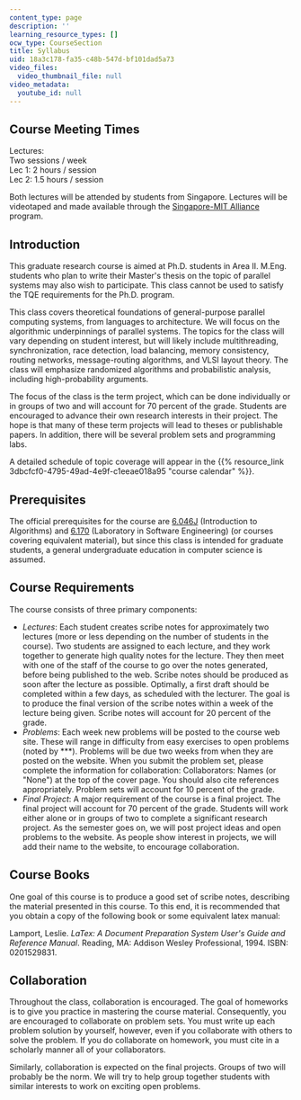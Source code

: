 ```yaml
---
content_type: page
description: ''
learning_resource_types: []
ocw_type: CourseSection
title: Syllabus
uid: 18a3c178-fa35-c48b-547d-bf101dad5a73
video_files:
  video_thumbnail_file: null
video_metadata:
  youtube_id: null
---
```


Course Meeting Times
--------------------

Lectures:  
Two sessions / week  
Lec 1: 2 hours / session  
Lec 2: 1.5 hours / session  

Both lectures will be attended by students from Singapore. Lectures will be videotaped and made available through the [Singapore-MIT Alliance](http://web.mit.edu/sma) program.

Introduction
------------

This graduate research course is aimed at Ph.D. students in Area II. M.Eng. students who plan to write their Master's thesis on the topic of parallel systems may also wish to participate. This class cannot be used to satisfy the TQE requirements for the Ph.D. program.

This class covers theoretical foundations of general-purpose parallel computing systems, from languages to architecture. We will focus on the algorithmic underpinnings of parallel systems. The topics for the class will vary depending on student interest, but will likely include multithreading, synchronization, race detection, load balancing, memory consistency, routing networks, message-routing algorithms, and VLSI layout theory. The class will emphasize randomized algorithms and probabilistic analysis, including high-probability arguments.

The focus of the class is the term project, which can be done individually or in groups of two and will account for 70 percent of the grade. Students are encouraged to advance their own research interests in their project. The hope is that many of these term projects will lead to theses or publishable papers. In addition, there will be several problem sets and programming labs.

A detailed schedule of topic coverage will appear in the {{% resource_link 3dbcfcf0-4795-49ad-4e9f-c1eeae018a95 "course calendar" %}}.

Prerequisites
-------------

The official prerequisites for the course are [6.046J](/courses/6-046j-introduction-to-algorithms-sma-5503-fall-2005) (Introduction to Algorithms) and [6.170](/courses/6-170-laboratory-in-software-engineering-fall-2005) (Laboratory in Software Engineering) (or courses covering equivalent material), but since this class is intended for graduate students, a general undergraduate education in computer science is assumed.

Course Requirements
-------------------

The course consists of three primary components:

*   _Lectures_: Each student creates scribe notes for approximately two lectures (more or less depending on the number of students in the course). Two students are assigned to each lecture, and they work together to generate high quality notes for the lecture. They then meet with one of the staff of the course to go over the notes generated, before being published to the web. Scribe notes should be produced as soon after the lecture as possible. Optimally, a first draft should be completed within a few days, as scheduled with the lecturer. The goal is to produce the final version of the scribe notes within a week of the lecture being given. Scribe notes will account for 20 percent of the grade.
*   _Problems_: Each week new problems will be posted to the course web site. These will range in difficulty from easy exercises to open problems (noted by \*\*\*). Problems will be due two weeks from when they are posted on the website. When you submit the problem set, please complete the information for collaboration: Collaborators: Names (or "None") at the top of the cover page. You should also cite references appropriately. Problem sets will account for 10 percent of the grade.
*   _Final Project_: A major requirement of the course is a final project. The final project will account for 70 percent of the grade. Students will work either alone or in groups of two to complete a significant research project. As the semester goes on, we will post project ideas and open problems to the website. As people show interest in projects, we will add their name to the website, to encourage collaboration.

Course Books
------------

One goal of this course is to produce a good set of scribe notes, describing the material presented in this course. To this end, it is recommended that you obtain a copy of the following book or some equivalent latex manual:

Lamport, Leslie. _LaTex: A Document Preparation System User's Guide and Reference Manual_. Reading, MA: Addison Wesley Professional, 1994. ISBN: 0201529831.

Collaboration
-------------

Throughout the class, collaboration is encouraged. The goal of homeworks is to give you practice in mastering the course material. Consequently, you are encouraged to collaborate on problem sets. You must write up each problem solution by yourself, however, even if you collaborate with others to solve the problem. If you do collaborate on homework, you must cite in a scholarly manner all of your collaborators.

Similarly, collaboration is expected on the final projects. Groups of two will probably be the norm. We will try to help group together students with similar interests to work on exciting open problems.